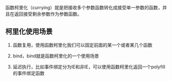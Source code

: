 函数柯里化（currying）就是把接收多个参数函数转化成接受单一参数的函数，并且在返回接受剩余参数作为参数函数。

## 柯里化使用场景

1. 函数复用，使用函数柯里化我们可以固定前面的某一个或者某几个函数

2. bind，bind就是函数柯里化的一个使用场景

3. 延迟执行，比如事件绑定分为IE和非IE，可以使用函数柯里化返回一个polyfill的事件绑定函数
